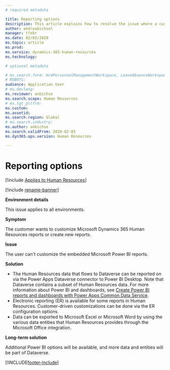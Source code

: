 ```yaml
---
# required metadata

title: Reporting options
description: This article explains how to resolve the issue where a customer wants to customize Microsoft Dynamics 365 Human Resources reports or create new reports.
author: andreabichsel
manager: tfehr
ms.date: 02/03/2020
ms.topic: article
ms.prod: 
ms.service: dynamics-365-human-resources
ms.technology: 

# optional metadata

# ms.search.form: HcmPersonnelManagementWorkspace, LeaveAbsenceWorkspace, HcmTalentBenefitWorkspace, HcmCompensationWorkspace, HcmEmployeeDevelopmentWorkspace, HcmLearningWorkspace
# ROBOTS: 
audience: Application User
# ms.devlang: 
ms.reviewer: anbichse
ms.search.scope: Human Resources
# ms.tgt_pltfrm: 
ms.custom: 
ms.assetid: 
ms.search.region: Global
# ms.search.industry: 
ms.author: anbichse
ms.search.validFrom: 2020-02-03
ms.dyn365.ops.version: Human Resources

---
```


# Reporting options

[!include [Applies to Human Resources](../includes/applies-to-hr.md)]

[!include [rename-banner](~/includes/cc-data-platform-banner.md)]

**Environment details**

This issue applies to all environments.

**Symptom**

The customer wants to customize Microsoft Dynamics 365 Human Resources reports or create new reports.

**Issue**

The user can't customize the embedded Microsoft Power BI reports.

**Solution**

- The Human Resources data that flows to Dataverse can be reported on via the Power Apps Dataverse connector to Power BI Desktop. Note that Dataverse contains a subset of Human Resources data. For more information about Power BI and dashboards, see [Create Power BI reports and dashboards with Power Apps Common Data Service](https://powerapps.microsoft.com/blog/cdsconnectortopowerbi).
- Electronic reporting (ER) is available for some reports in Human Resources. Customer-driven customizations can be done via the ER configuration options.
- Data can be exported to Microsoft Excel or Microsoft Word by using the various data entities that Human Resources provides through the Microsoft Office integration.

**Long-term solution**

Additional Power BI options will be available, and more data and entities will be part of Dataverse.


[!INCLUDE[footer-include](../includes/footer-banner.md)]